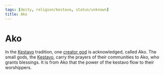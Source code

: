 ```yaml
---
tags: [deity, religion/kestavo, status/unknown]
title: Ako
---
```

# Ako

In the [Kestavo](<../../religions/kestavo.md>) tradition, one [creator god](<./high-gods.md>) is acknowledged, called Ako. The small gods, the [Kestavo](<../../religions/kestavo.md>), carry the prayers of their communities to Ako, who grants blessings. It is from Ako that the power of the kestavo flow to their worshippers.

